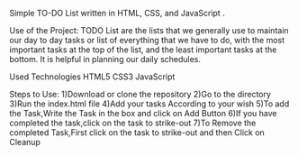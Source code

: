 Simple TO-DO List written in HTML, CSS, and JavaScript .

Use of the Project:
TODO List are the lists that we generally use to maintain our day to day tasks or list of everything that we have to do, with the most important tasks at the top of the list, and the least important tasks at the bottom. It is helpful in planning our daily schedules.

Used Technologies
HTML5
CSS3
JavaScript

Steps to Use:
1)Download or clone the repository
2)Go to the directory
3)Run the index.html file
4)Add your tasks According to your wish
5)To add the Task,Write the Task in the box and click on Add Button
6)If you have completed the task,click on the task to strike-out
7)To Remove the completed Task,First click on the task to strike-out and then Click on Cleanup
